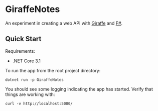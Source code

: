 GiraffeNotes
============

An experiment in creating a web API with [Giraffe](https://github.com/giraffe-fsharp/Giraffe) and [F#](https://fsharp.org). 

Quick Start
-----------

Requirements:

- .NET Core 3.1

To run the app from the root project directory:

```
dotnet run -p GiraffeNotes
```

You should see some logging indicating the app has started. Verify that things are working with:

```
curl -v http://localhost:5000/